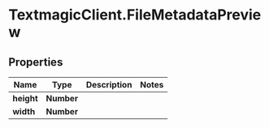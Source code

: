 # TextmagicClient.FileMetadataPreview

## Properties
Name | Type | Description | Notes
------------ | ------------- | ------------- | -------------
**height** | **Number** |  | 
**width** | **Number** |  | 


